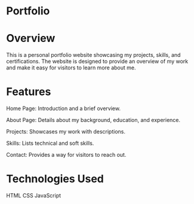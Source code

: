 # Portfolio
# Overview
This is a personal portfolio website showcasing my projects, skills, and certifications. The website is designed to provide an overview of my work and make it easy for visitors to learn more about me.

# Features
Home Page: Introduction and a brief overview.

About Page: Details about my background, education, and experience.

Projects: Showcases my work with descriptions.

Skills: Lists technical and soft skills.

Contact: Provides a way for visitors to reach out.

# Technologies Used
HTML
CSS
JavaScript
